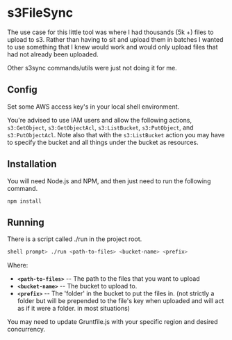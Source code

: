 # s3FileSync

The use case for this little tool was where I had thousands (5k +) files to upload to s3. Rather than having to sit and upload them in batches I wanted to use something that I knew would work and would only upload files that had not already been uploaded.

Other s3sync commands/utils were just not doing it for me.

## Config

Set some AWS access key's in your local shell environment.

You're advised to use IAM users and allow the following actions, `s3:GetObject`, `s3:GetObjectAcl`, `s3:ListBucket`, `s3:PutObject`, and `s3:PutObjectAcl`.
Note also that with the `s3:ListBucket` action you may have to specify the bucket and all things under the bucket as resources.

## Installation

You will need Node.js and NPM, and then just need to run the following command.

```
npm install
```

## Running

There is a script called ./run in the project root.

```bash
shell prompt> ./run <path-to-files> <bucket-name> <prefix>
```

Where:

* **`<path-to-files>`** --  The path to the files that you want to upload
* **`<bucket-name>`** -- The bucket to upload to.
* **`<prefix>`** -- The 'folder' in the bucket to put the files in. (not strictly a folder but will be prepended to the file's key when uploaded and will act as if it were a folder. in most situations)

You may need to update Gruntfile.js with your specific region and desired concurrency.


